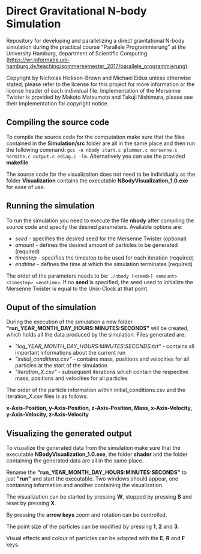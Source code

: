 # Direct Gravitational N-body Simulation #
Repository for developing and parallelizing a direct gravitational N-body simulation during the practical course "Parallele Programmierung" at the University Hamburg, department of Scientific Computing (https://wr.informatik.uni-hamburg.de/teaching/sommersemester_2017/parallele_programmierung). 

Copyright by Nicholas Hickson-Brown and Michael Eidus unless otherwise stated, please refer to the license for this project for more information or the license header of each individual file. Implementation of the Mersenne Twister is provided by Makoto Matsumoto and Takuji Nishimura, please see their implementation for copyright notice.

## Compiling the source code ##
To compile the source code for the computation make sure that the files contained in the __Simulation/src__ folder are all in the same place and then run the following command: `gcc -o nbody start.c plummer.c mersenne.c hermite.c output.c ediag.c -lm`.
Alternatively you can use the provided __makefile__.

The source code for the visualization does not need to be individually as the folder __Visualization__ contains the executable __NBodyVisualization_1.0.exe__ for ease of use.

## Running the simulation ##
To run the simulation you need to execute the file __nbody__ after compiling the source code and specify the desired parameters. Available options are:
* _seed_ - specifies the desired seed for the Mersenne Twister (optional)
* _amount_ - defines the desired amount of particles to be generated (required)
* _timestep_ - specifies the timestep to be used for each iteration (required)
* _endtime_ - defines the time at which the simulation terminates (required)

The order of the parameters needs to be: `./nbody [<seed>] <amount> <timestep> <endtime>`.
If no __seed__ is specified, the seed used to initialize the Mersenne Twister is equal to the Unix-Clock at that point.

## Ouput of the simulation ##
During the execution of the simulation a new folder __"run_YEAR_MONTH_DAY_HOURS:MINUTES:SECONDS"__ will be created, which holds all the data produced by the simulation. Files generated are:
* _"log_YEAR_MONTH_DAY_HOURS:MINUTES:SECONDS.txt"_ - contains all important informations about the current run
* _"initial_conditions.csv"_ - contains mass, positions and velocities for all particles at the start of the simulation
* _"iteration_X.csv"_ - subsequent iterations which contain the respective mass, positions and velocities for all particles

The order of the particle information within initial_conditions.csv and the iteration_X.csv files is as follows: 

__x-Axis-Position, y-Axis-Position, z-Axis-Position, Mass, x-Axis-Velocity, y-Axis-Velocity, z-Axis-Velocity__

## Visualizing the generated output ##
To visualize the generated data from the simulation make sure that the executable __NBodyVisualization_1.0.exe__, the folder __shader__ and the folder containing the generated data are all in the same place. 

Rename the __"run_YEAR_MONTH_DAY_HOURS:MINUTES:SECONDS"__ to just __"run"__ and start the executable. Two windows should appear, one containing information and another containing the visualization.

The visualization can be started by pressing __W__, stopped by pressing __S__ and reset by pressing __X__.

By pressing the __arrow keys__ zoom and rotation can be controlled.

The point size of the particles can be modified by pressing __1__, __2__ and __3__.

Visual effects and colour of particles can be adapted with the __E__, __R__ and __F__ keys.
